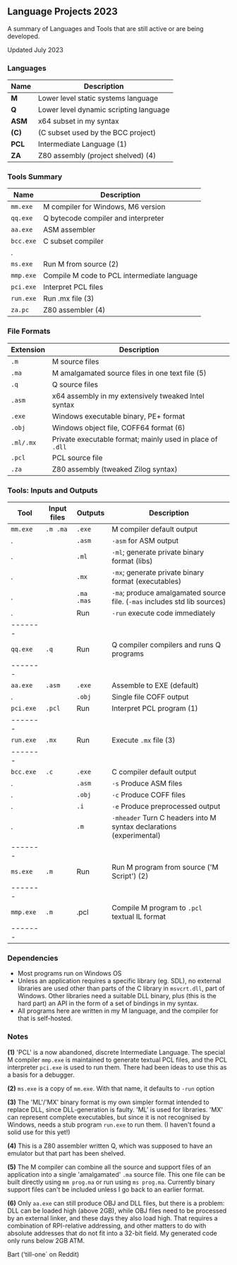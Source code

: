 ## Language Projects 2023

A summary of Languages and Tools that are still active or are being developed.

Updated July 2023

### Languages

Name | Description
--- | ---
**M** | Lower level static systems language
**Q** | Lower level dynamic scripting language
**ASM** | x64 subset in my syntax
**(C)**  | (C subset used by the BCC project)
**PCL** | Intermediate Language (1)
**ZA** | Z80 assembly (project shelved) (4)

### Tools Summary

Name | Description
--- | ---
`mm.exe` | M compiler for Windows, M6 version
`qq.exe` | Q bytecode compiler and interpreter
`aa.exe` | ASM assembler
`bcc.exe` | C subset compiler
. |
`ms.exe` | Run M from source (2)
`mmp.exe` | Compile M code to PCL intermediate language
`pci.exe` | Interpret PCL files
`run.exe` | Run .mx file (3)
`za.pc` | Z80 assembler (4)

### File Formats

Extension | Description
--- | ---
`.m` | M source files
`.ma` | M amalgamated source files in one text file (5)
`.q`  | Q source files
`.asm` | x64 assembly in my extensively tweaked Intel syntax
`.exe` | Windows executable binary, PE+ format
`.obj` | Windows object file, COFF64 format (6)
`.ml/.mx` | Private executable format; mainly used in place of `.dll`
`.pcl` | PCL source file
`.za` | Z80 assembly (tweaked Zilog syntax)

### Tools: Inputs and Outputs

Tool | Input files | Outputs  | Description
---| --- | --- | ---
`mm.exe` | `.m .ma`  | `.exe` | M compiler default output
. |             | `.asm` | `-asm` for ASM output
. |             | `.ml` | `-ml`; generate private binary format (libs)
. |             | `.mx` | `-mx`; generate private binary format (executables)
. |             | `.ma .mas`  | `-ma`; produce amalgamated source file. (`-mas` includes std lib sources)
. |             | Run  | `-run` execute code immediately
------- | | 
`qq.exe` | `.q` | Run  | Q compiler compilers and runs Q programs
------- | |
`aa.exe` | `.asm` | `.exe` | Assemble to EXE (default)
. |               | `.obj` | Single file COFF output
`pci.exe` | `.pcl` | Run | Interpret PCL program (1)
------- | |
`run.exe` | `.mx`   | Run | Execute `.mx` file (3)
------- | |
`bcc.exe` | `.c`   | `.exe` | C compiler default output
. |               | `.asm` | `-s` Produce ASM files
. |               | `.obj`  | `-c` Produce COFF files
. |               | `.i`  | `-e` Produce preprocessed output
. |               | `.m` | `-mheader` Turn C headers into M syntax declarations (experimental)
------- | |
`ms.exe` | `.m`  | Run | Run M program from source ('M Script') (2)
------- | |
`mmp.exe` | `.m`  | .pcl| Compile M program to `.pcl` textual IL format
------- | |

### Dependencies

* Most programs run on Windows OS
* Unless an application requires a specific library (eg. SDL), no external libraries are used other than parts of the C library in `msvcrt.dll`, part of Windows. Other libraries need a suitable DLL binary, plus (this is the hard part) an API in the form of a set of bindings in my syntax.
* All programs here are written in my M language, and the compiler for that is self-hosted.


### Notes


**(1)** 'PCL' is a now abandoned, discrete Intermediate Language. The special M compiler `mmp.exe` is maintained to generate textual PCL files, and the
PCL interpreter `pci.exe` is used to run them. There had been ideas to use this as a basis for a debugger.

**(2)** `ms.exe` is a copy of `mm.exe`. With that name, it defaults to `-run` option

**(3)** The 'ML'/'MX' binary format is my own simpler format intended to replace DLL, since DLL-generation is faulty. 'ML' is used for
libraries. 'MX' can represent complete executables, but since it is not recognised by Windows, needs a stub program `run.exe` to run them. (I 
haven't found a solid use for this yet!)

**(4)** This is a Z80 assembler written Q, which was supposed to have an emulator but that part has been shelved.

**(5)** The M compiler can combine all the source and support files of an application into a single 'amalgamated' `.ma` source file. This one file can be built directly using `mm prog.ma` or run using `ms prog.ma`. Currently binary support files can't be included unless I go back to an earlier format.

**(6)** Only `aa.exe` can still produce OBJ and DLL files, but there is a problem: DLL can be loaded high (above 2GB), while OBJ files need to be
processed by an external linker, and these days they also load high. That requires a combination of RPI-relative addressing, and other matters
to do with absolute addresses that do not fit into a 32-bit field. My generated code only runs below 2GB ATM.

 
Bart ('till-one` on Reddit)
